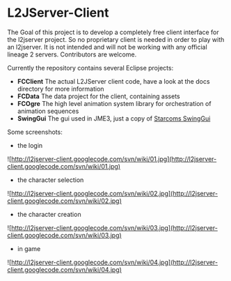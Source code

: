 # L2JServer-Client #

The Goal of this project is to develop a completely free client interface for the l2jserver project. So no proprietary client is needed in order to play with an l2jserver. It is not intended and will not be working with any official lineage 2 servers.
Contributors are welcome.

Currently the repository contains several Eclipse projects:

  * **FCClient** The actual L2JServer client code, have a look at the docs directory for more information
  * **FCData**   The data project for the client, containing assets
  * **FCOgre**   The high level animation system library for orchestration of animation sequences
  * **SwingGui** The gui used in JME3, just a copy of [Starcoms SwingGui](http://soundmodul.heim.at/starcom/swingGui/swingGui.html)

Some screenshots:

  * the login

![http://l2jserver-client.googlecode.com/svn/wiki/01.jpg](http://l2jserver-client.googlecode.com/svn/wiki/01.jpg)

  * the character selection

![http://l2jserver-client.googlecode.com/svn/wiki/02.jpg](http://l2jserver-client.googlecode.com/svn/wiki/02.jpg)

  * the character creation

![http://l2jserver-client.googlecode.com/svn/wiki/03.jpg](http://l2jserver-client.googlecode.com/svn/wiki/03.jpg)

  * in game

![http://l2jserver-client.googlecode.com/svn/wiki/04.jpg](http://l2jserver-client.googlecode.com/svn/wiki/04.jpg)